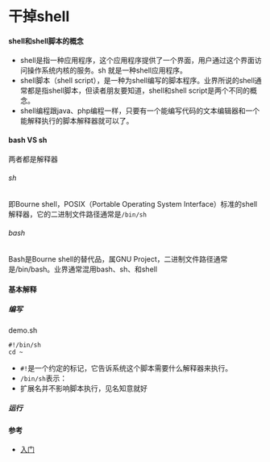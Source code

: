 # 干掉shell

#### shell和shell脚本的概念
- shell是指一种应用程序，这个应用程序提供了一个界面，用户通过这个界面访问操作系统内核的服务。sh 就是一种shell应用程序。
- shell脚本（shell script），是一种为shell编写的脚本程序。业界所说的shell通常都是指shell脚本，但读者朋友要知道，shell和shell script是两个不同的概念。
- shell编程跟java、php编程一样，只要有一个能编写代码的文本编辑器和一个能解释执行的脚本解释器就可以了。

#### bash VS sh

两者都是解释器

###### sh
即Bourne shell，POSIX（Portable Operating System Interface）标准的shell解释器，它的二进制文件路径通常是`/bin/sh`

###### bash

Bash是Bourne shell的替代品，属GNU Project，二进制文件路径通常是/bin/bash。业界通常混用bash、sh、和shell

#### 基本解释

##### 编写

demo.sh

```shell
#!/bin/sh
cd ~
```
- `#!`是一个约定的标记，它告诉系统这个脚本需要什么解释器来执行。
- `/bin/sh`表示：
- 扩展名并不影响脚本执行，见名知意就好

##### 运行

#### 参考

- [入门](https://github.com/qinjx/30min_guides/blob/master/shell.md)